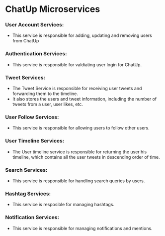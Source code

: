 # ChatUp Microservices

### User Account Services:
- This service is responsible for adding, updating and removing users from ChatUp
	
### Authentication Services:
- This service is responsible for valdiating user login for ChatUp.
	
### Tweet Services:
- The Tweet Service is responsible for receiving user tweets and forwarding them to the timeline. 
- It also stores the users and tweet information, including the number of tweets from a user, user likes, etc.

### User Follow Services:
- This service is responsible for allowing users to follow other users.

### User Timeline Services:
- The User timeline service is responsible for returning the user his timeline, which contains all the user tweets in descending order of time.

### Search Services:
- This service is responsible for handling search queries by users.

### Hashtag Services:
- This service is resposible for managing hashtags.

### Notification Services:
- This service is responsible for managing notifications and mentions.

### 
